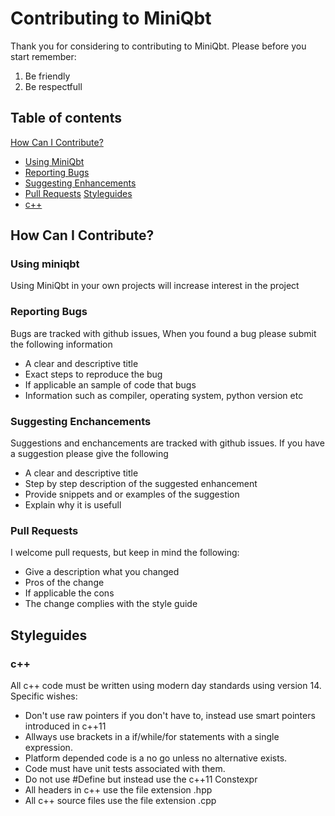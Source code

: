 # Contributing to MiniQbt
Thank you for considering to contributing to MiniQbt. Please before you start remember:
1. Be friendly
2. Be respectfull

## Table of contents
[How Can I Contribute?](#how-can-i-contribute)
  * [Using MiniQbt](#using-miniqbt)
  * [Reporting Bugs](#reporting-bugs)
  * [Suggesting Enhancements](#suggesting-enhancements)
  * [Pull Requests](#pull-requests)
[Styleguides](#styleguides)
  * [c++](#c++)

## How Can I Contribute?
### Using miniqbt
Using MiniQbt in your own projects will increase interest in the project

### Reporting Bugs
Bugs are tracked with github issues, When you found a bug please submit the following information
* A clear and descriptive title
* Exact steps to reproduce the bug
* If applicable an sample of code that bugs
* Information such as compiler, operating system, python version etc

### Suggesting Enchancements
Suggestions and enchancements are tracked with github issues. If you have a suggestion please give the following
* A clear and descriptive title
* Step by step description of the suggested enhancement
* Provide snippets and or examples of the suggestion
* Explain why it is usefull

### Pull Requests
I welcome pull requests, but keep in mind the following:
* Give a description what you changed
* Pros of the change
* If applicable the cons
* The change complies with the style guide

## Styleguides
### c++
All c++ code must be written using modern day standards using version 14.
Specific wishes:
* Don't use raw pointers if you don't have to, instead use smart pointers introduced in c++11
* Allways use brackets in a if/while/for statements with a single expression.
* Platform depended code is a no go unless no alternative exists.
* Code must have unit tests associated with them.
* Do not use #Define but instead use the c++11 Constexpr 
* All headers in c++ use the file extension .hpp
* All c++ source files use the file extension .cpp
